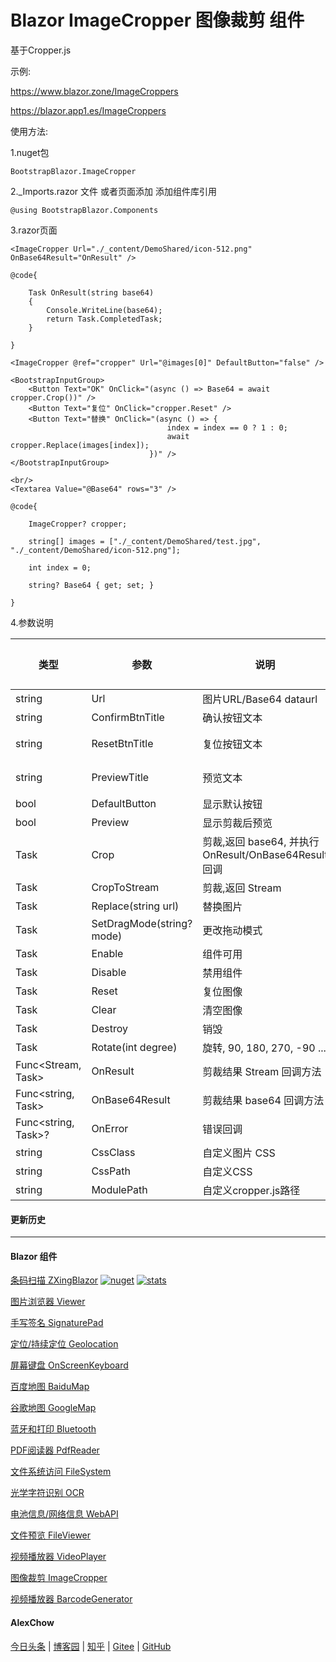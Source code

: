 # Blazor ImageCropper 图像裁剪 组件  

基于Cropper.js

示例:

https://www.blazor.zone/ImageCroppers

https://blazor.app1.es/ImageCroppers

使用方法:

1.nuget包

```BootstrapBlazor.ImageCropper```

2._Imports.razor 文件 或者页面添加 添加组件库引用

```@using BootstrapBlazor.Components```


3.razor页面
```
<ImageCropper Url="./_content/DemoShared/icon-512.png" OnBase64Result="OnResult" />

@code{

    Task OnResult(string base64)
    {
        Console.WriteLine(base64);
        return Task.CompletedTask;
    }

}

<ImageCropper @ref="cropper" Url="@images[0]" DefaultButton="false" />

<BootstrapInputGroup>
    <Button Text="OK" OnClick="(async () => Base64 = await cropper.Crop())" />
    <Button Text="复位" OnClick="cropper.Reset" /> 
    <Button Text="替换" OnClick="(async () => {
                                   index = index == 0 ? 1 : 0;
                                   await cropper.Replace(images[index]); 
                               })" />
</BootstrapInputGroup>

<br/>
<Textarea Value="@Base64" rows="3" />

@code{

    ImageCropper? cropper;

    string[] images = ["./_content/DemoShared/test.jpg", "./_content/DemoShared/icon-512.png"];

    int index = 0;

    string? Base64 { get; set; } 

}

```

4.参数说明

|  类型   |  参数   | 说明  | 默认值  | 
|  ----  |  ----  | ----  | ----  | 
| string | Url  | 图片URL/Base64 dataurl |  | 
| string | ConfirmBtnTitle  | 确认按钮文本 | OK | 
| string | ResetBtnTitle  | 复位按钮文本 | 复位 | 
| string | PreviewTitle  | 预览文本 | 预览 |  
| bool | DefaultButton  | 显示默认按钮 | true | 
| bool | Preview  | 显示剪裁后预览 | true | 
| Task<string> |  Crop | 剪裁,返回 base64, 并执行 OnResult/OnBase64Result 回调 | |
| Task<Stream> |  CropToStream | 剪裁,返回 Stream | |
| Task |  Replace(string url) | 替换图片 | |
| Task |  SetDragMode(string? mode) | 更改拖动模式 | |
| Task |  Enable | 组件可用 | |
| Task |  Disable | 禁用组件 | |
| Task |  Reset | 复位图像 | |
| Task |  Clear | 清空图像 | |
| Task |  Destroy | 销毁 | |
| Task |  Rotate(int degree) |  旋转, 90, 180, 270, -90 ... | |
| Func<Stream, Task>  | OnResult | 剪裁结果 Stream 回调方法 | |
| Func<string, Task>  | OnBase64Result  | 剪裁结果 base64 回调方法 | |
| Func&lt;string, Task&gt;? |  OnError | 错误回调 |
| string | CssClass  | 自定义图片 CSS | null | 
| string | CssPath  | 自定义CSS | null | 
| string | ModulePath  | 自定义cropper.js路径 | null | 


#### 更新历史


---
#### Blazor 组件

[条码扫描 ZXingBlazor](https://www.nuget.org/packages/ZXingBlazor#readme-body-tab)
[![nuget](https://img.shields.io/nuget/v/ZXingBlazor.svg?style=flat-square)](https://www.nuget.org/packages/ZXingBlazor) 
[![stats](https://img.shields.io/nuget/dt/ZXingBlazor.svg?style=flat-square)](https://www.nuget.org/stats/packages/ZXingBlazor?groupby=Version)

[图片浏览器 Viewer](https://www.nuget.org/packages/BootstrapBlazor.Viewer#readme-body-tab)

[手写签名 SignaturePad](https://www.nuget.org/packages/BootstrapBlazor.SignaturePad#readme-body-tab)

[定位/持续定位 Geolocation](https://www.nuget.org/packages/BootstrapBlazor.Geolocation#readme-body-tab)

[屏幕键盘 OnScreenKeyboard](https://www.nuget.org/packages/BootstrapBlazor.OnScreenKeyboard#readme-body-tab)

[百度地图 BaiduMap](https://www.nuget.org/packages/BootstrapBlazor.BaiduMap#readme-body-tab)

[谷歌地图 GoogleMap](https://www.nuget.org/packages/BootstrapBlazor.Maps#readme-body-tab)

[蓝牙和打印 Bluetooth](https://www.nuget.org/packages/BootstrapBlazor.Bluetooth#readme-body-tab)

[PDF阅读器 PdfReader](https://www.nuget.org/packages/BootstrapBlazor.PdfReader#readme-body-tab)

[文件系统访问 FileSystem](https://www.nuget.org/packages/BootstrapBlazor.FileSystem#readme-body-tab)

[光学字符识别 OCR](https://www.nuget.org/packages/BootstrapBlazor.OCR#readme-body-tab)

[电池信息/网络信息 WebAPI](https://www.nuget.org/packages/BootstrapBlazor.WebAPI#readme-body-tab)

[文件预览 FileViewer](https://www.nuget.org/packages/BootstrapBlazor.FileViewer#readme-body-tab)

[视频播放器 VideoPlayer](https://www.nuget.org/packages/BootstrapBlazor.VideoPlayer#readme-body-tab)

[图像裁剪 ImageCropper](https://www.nuget.org/packages/BootstrapBlazor.ImageCropper#readme-body-tab)

[视频播放器 BarcodeGenerator](https://www.nuget.org/packages/BootstrapBlazor.BarcodeGenerator#readme-body-tab)

#### AlexChow

[今日头条](https://www.toutiao.com/c/user/token/MS4wLjABAAAAGMBzlmgJx0rytwH08AEEY8F0wIVXB2soJXXdUP3ohAE/?) | [博客园](https://www.cnblogs.com/densen2014) | [知乎](https://www.zhihu.com/people/alex-chow-54) | [Gitee](https://gitee.com/densen2014) | [GitHub](https://github.com/densen2014)

